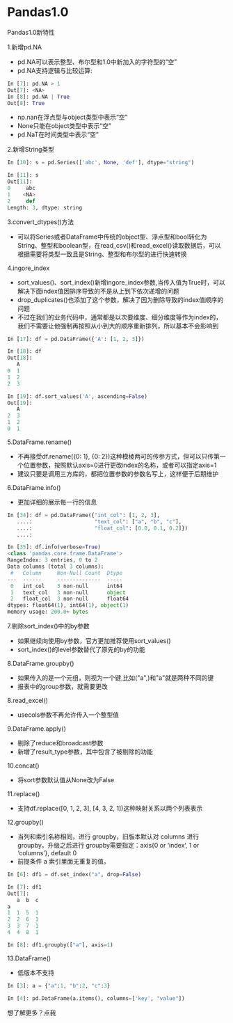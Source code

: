 # Pandas1.0



Pandas1.0新特性  

1.新增pd.NA
- pd.NA可以表示整型、布尔型和1.0中新加入的字符型的“空”
- pd.NA支持逻辑与比较运算:
  
~~~python
In [7]: pd.NA > 1
Out[7]: <NA>
In [8]: pd.NA | True
Out[8]: True
~~~
- np.nan在浮点型与object类型中表示“空”
- None只能在object类型中表示“空”
- pd.NaT在时间类型中表示“空”

2.新增String类型

~~~python
In [10]: s = pd.Series(['abc', None, 'def'], dtype="string")

In [11]: s
Out[11]: 
0     abc
1    <NA>
2     def
Length: 3, dtype: string
~~~

3.convert_dtypes()方法
- 可以将Series或者DataFrame中传统的object型、浮点型和bool转化为String、整型和boolean型，在read_csv()和read_excel()读取数据后，可以根据需要将类型一致且是String、整型和布尔型的进行快速转换

4.ingore_index
- sort_values()、sort_index()新增ingore_index参数,当传入值为True时，可以解决下面index值因排序导致的不是从上到下依次递增的问题
- drop_duplicates()也添加了这个参数，解决了因为删除导致的index值顺序的问题
- 不过在我们的业务代码中，通常都是以次要维度、细分维度等作为index的，我们不需要让他强制再按照从小到大的顺序重新排列，所以基本不会影响到


~~~ python
In [17]: df = pd.DataFrame({'A': [1, 2, 3]})                                                                                                                                        

In [18]: df                                                                                                                                                                         
Out[18]: 
   A
0  1
1  2
2  3

In [19]: df.sort_values('A', ascending=False)                                                                                                                                       
Out[19]: 
   A
2  3
1  2
0  1
~~~

5.DataFrame.rename()
- 不再接受df.rename({0: 1}, {0: 2})这种模棱两可的传参方式，但可以只传第一个位置参数，按照默认axis=0进行更改index的名称，或者可以指定axis=1
- 建议只要是调用三方库的，都把位置参数的参数名写上，这样便于后期维护

6.DataFrame.info()
- 更加详细的展示每一行的信息


~~~python
In [34]: df = pd.DataFrame({"int_col": [1, 2, 3],
   ....:                    "text_col": ["a", "b", "c"],
   ....:                    "float_col": [0.0, 0.1, 0.2]})
   ....: 

In [35]: df.info(verbose=True)
<class 'pandas.core.frame.DataFrame'>
RangeIndex: 3 entries, 0 to 2
Data columns (total 3 columns):
 #   Column     Non-Null Count  Dtype  
---  ------     --------------  -----  
 0   int_col    3 non-null      int64  
 1   text_col   3 non-null      object 
 2   float_col  3 non-null      float64
dtypes: float64(1), int64(1), object(1)
memory usage: 200.0+ bytes
~~~

7.剔除sort_index()中的by参数
- 如果继续向使用by参数，官方更加推荐使用sort_values()
- sort_index()的level参数替代了原先的by的功能

8.DataFrame.groupby()
- 如果传入的是一个元组，则视为一个键,比如("a",)和"a"就是两种不同的键
- 报表中的group参数，就需要更改

8.read_excel()
- usecols参数不再允许传入一个整型值

9.DataFrame.apply()
- 剔除了reduce和broadcast参数
- 新增了result_type参数，其中包含了被剔除的功能

10.concat()
- 将sort参数默认值从None改为False

11.replace()
- 支持df.replace([0, 1, 2, 3], [4, 3, 2, 1])这种映射关系以两个列表表示

12.groupby()
- 当列和索引名称相同，进行 groupby，旧版本默认对 columns 进行 groupby，升级之后进行 groupby需要指定：axis{0 or ‘index’, 1 or ‘columns’}, default 0
- 前提条件 a 索引里面无重复的值。
~~~ python
In [6]: df1 = df.set_index("a", drop=False)

In [7]: df1
Out[7]:
   a  b  c
a
1  1  5  1
2  2  6  1
3  3  7  1
4  4  8  1

In [8]: df1.groupby(["a"], axis=1)

~~~
13.DataFrame()
- 低版本不支持
~~~ python
In [3]: a = {"a":1, "b":2, "c":3}                                                                                                                                                                                                                                                                                                                                          

In [4]: pd.DataFrame(a.items(), columns=['key', "value"])
~~~

想了解更多？点我
